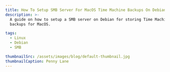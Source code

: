 ```yaml
---
title: How To Setup SMB Server For MacOS Time Machine Backups On Debian.
description: >-
  A guide on how to setup a SMB server on Debian for storing Time Machine
  backups for MacOS.

tags: 
  - Linux
  - Debian
  - SMB

thumbnailSrc: /assets/images/blog/default-thumbnail.jpg
thumbnailCaption: Penny Lane
---
```


